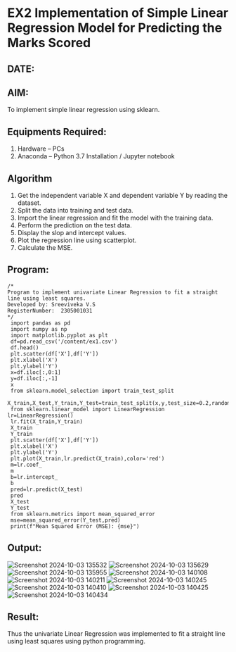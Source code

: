 # EX2 Implementation of Simple Linear Regression Model for Predicting the Marks Scored
## DATE:
## AIM:
To implement simple linear regression using sklearn.

## Equipments Required:
1. Hardware – PCs
2. Anaconda – Python 3.7 Installation / Jupyter notebook

## Algorithm
1. Get the independent variable X and dependent variable Y by reading the dataset.
2. Split the data into training and test data.
3. Import the linear regression and fit the model with the training data.
4. Perform the prediction on the test data.
5. Display the slop and intercept values.
6. Plot the regression line using scatterplot.
7. Calculate the MSE.

## Program:
```
/*
Program to implement univariate Linear Regression to fit a straight line using least squares.
Developed by: Sreeviveka V.S
RegisterNumber:  2305001031
*/
 import pandas as pd
 import numpy as np
 import matplotlib.pyplot as plt
 df=pd.read_csv('/content/ex1.csv')
 df.head()
 plt.scatter(df['X'],df['Y'])
 plt.xlabel('X')
 plt.ylabel('Y')
 x=df.iloc[:,0:1]
 y=df.iloc[:,-1]
 x
 from sklearn.model_selection import train_test_split
 X_train,X_test,Y_train,Y_test=train_test_split(x,y,test_size=0.2,random_state=0)
 from sklearn.linear_model import LinearRegression
lr=LinearRegression()
 lr.fit(X_train,Y_train)
 X_train
 Y_train
 plt.scatter(df['X'],df['Y'])
 plt.xlabel('X')
 plt.ylabel('Y')
 plt.plot(X_train,lr.predict(X_train),color='red')
 m=lr.coef_
 m
 b=lr.intercept_
 b
 pred=lr.predict(X_test)
 pred
 X_test
 Y_test
 from sklearn.metrics import mean_squared_error
 mse=mean_squared_error(Y_test,pred)
 print(f"Mean Squared Error (MSE): {mse}")
```

## Output:
![Screenshot 2024-10-03 135532](https://github.com/user-attachments/assets/ac92ed53-a92a-46e5-935f-85a6cefbc77f)
![Screenshot 2024-10-03 135629](https://github.com/user-attachments/assets/6611f171-3c0e-442c-afab-5f55630d6fe5)
![Screenshot 2024-10-03 135955](https://github.com/user-attachments/assets/86ebfe9b-c905-48ac-973c-585fce9855a0)
![Screenshot 2024-10-03 140108](https://github.com/user-attachments/assets/ddb2f79d-0d71-4c0f-bfc8-fee6b6ffd8c6)
![Screenshot 2024-10-03 140211](https://github.com/user-attachments/assets/87166a57-5227-4c6e-98d5-525fc82618ac)
![Screenshot 2024-10-03 140245](https://github.com/user-attachments/assets/c6a50abd-c62d-4b58-887d-daab9c927d46)
![Screenshot 2024-10-03 140410](https://github.com/user-attachments/assets/5aa21fd9-7c04-4829-8229-86afb8f8e4dd)
![Screenshot 2024-10-03 140425](https://github.com/user-attachments/assets/25128c9a-0eb2-4348-821c-58b0547f9abb)
![Screenshot 2024-10-03 140434](https://github.com/user-attachments/assets/4b30b1a1-6b93-49cc-9cdd-c95653d39985)




## Result:
Thus the univariate Linear Regression was implemented to fit a straight line using least squares using python programming.
